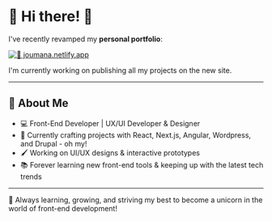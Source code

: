 # 🌸 Hi there! 🌸

I've recently revamped my **personal portfolio**:  

[![🍪 joumana.netlify.app](https://img.shields.io/badge/%F0%9F%8D%AA-joumana.netlify.app-pink?style=for-the-badge&logo=&logoColor=white)](https://joumana.netlify.app/) 

I'm currently working on publishing all my projects on the new site.  

---

## 🌷 About Me
- 💻 Front-End Developer | UX/UI Developer & Designer   
- 🌼 Currently crafting projects with React, Next.js, Angular, Wordpress, and Drupal - oh my!
- 🖌 Working on UI/UX designs & interactive prototypes
- 📚 Forever learning new front-end tools & keeping up with the latest tech trends

---

🦄 Always learning, growing, and striving my best to become a unicorn in the world of front-end development!
